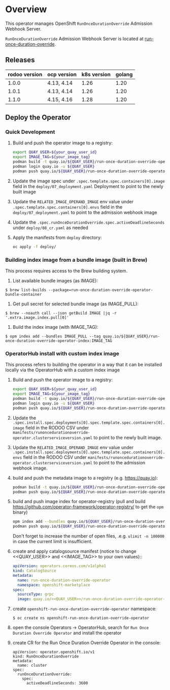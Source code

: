 # Overview
This operator manages OpenShift `RunOnceDurationOverride` Admission Webhook Server.

`RunOnceDurationOverride` Admission Webhook Server is located at [run-once-duration-override](https://github.com/openshift/run-once-duration-override).

## Releases

| rodoo version | ocp version | k8s version | golang |
| ------------- | ----------- | ----------- | ------ |
| 1.0.0         | 4.13, 4.14  | 1.26        | 1.20   |
| 1.0.1         | 4.13, 4.14  | 1.26        | 1.20   |
| 1.1.0         | 4.15, 4.16  | 1.28        | 1.20   |

## Deploy the Operator

### Quick Development

1. Build and push the operator image to a registry:
   ```sh
   export QUAY_USER=${your_quay_user_id}
   export IMAGE_TAG=${your_image_tag}
   podman build -t quay.io/${QUAY_USER}/run-once-duration-override-operator:${IMAGE_TAG} -f Dockerfile.rhel7 .
   podman login quay.io -u ${QUAY_USER}
   podman push quay.io/${QUAY_USER}/run-once-duration-override-operator:${IMAGE_TAG}
   ```

1. Update the image spec under `.spec.template.spec.containers[0].image` field in the `deploy/07_deployment.yaml` Deployment to point to the newly built image

1. Update the `RELATED_IMAGE_OPERAND_IMAGE` env value under `.spec.template.spec.containers[0].envs` field in the `deploy/07_deployment.yaml` to point to the admission webhook image

1. Update the `.spec.runOnceDurationOverride.spec.activeDeadlineSeconds` under `deploy/08_cr.yaml` as needed

1. Apply the manifests from `deploy` directory:
   ```sh
   oc apply -f deploy/
   ```

### Building index image from a bundle image (built in Brew)

This process requires access to the Brew building system.

1. List available bundle images (as IMAGE):
  ```
  $ brew list-builds --package=run-once-duration-override-operator-bundle-container
  ```

1. Get pull secret for selected bundle image (as IMAGE_PULL):
  ```
  $ brew --noauth call --json getBuild IMAGE |jq -r '.extra.image.index.pull[0]'
  ```

1. Build the index image (with IMAGE_TAG):
  ```
  $ opm index add --bundles IMAGE_PULL --tag quay.io/${QUAY_USER}/run-once-duration-override-operator-index:IMAGE_TAG
  ```

### OperatorHub install with custom index image

This process refers to building the operator in a way that it can be installed locally via the OperatorHub with a custom index image

 1. Build and push the operator image to a registry:
    ```sh
    export QUAY_USER=${your_quay_user_id}
    export IMAGE_TAG=${your_image_tag}
    podman build -t quay.io/${QUAY_USER}/run-once-duration-override-operator:${IMAGE_TAG} -f Dockerfile.rhel7 .
    podman login quay.io -u ${QUAY_USER}
    podman push quay.io/${QUAY_USER}/run-once-duration-override-operator:${IMAGE_TAG}
    ```

 1. Update the `.spec.install.spec.deployments[0].spec.template.spec.containers[0].image` field in the RODOO CSV under `manifests/runoncedurationoverride-operator.clusterserviceversion.yaml` to point to the newly built image.

 1. Update the `RELATED_IMAGE_OPERAND_IMAGE` env value under `.spec.install.spec.deployments[0].spec.template.spec.containers[0].envs` field in the RODOO CSV under `manifests/runoncedurationoverride-operator.clusterserviceversion.yaml` to point to the admission webhook image.


 1. build and push the metadata image to a registry (e.g. https://quay.io):
    ```sh
    podman build -t quay.io/${QUAY_USER}/run-once-duration-override-operator-metadata:${IMAGE_TAG} -f Dockerfile.metadata .
    podman push quay.io/${QUAY_USER}/run-once-duration-override-operator-metadata:${IMAGE_TAG}
    ```

 1. build and push image index for operator-registry (pull and build https://github.com/operator-framework/operator-registry/ to get the `opm` binary)
    ```sh
    opm index add --bundles quay.io/${QUAY_USER}/run-once-duration-override-operator-metadata:${IMAGE_TAG} --tag quay.io/${QUAY_USER}/run-once-duration-override-operator-index:${IMAGE_TAG}
    podman push quay.io/${QUAY_USER}/run-once-duration-override-operator-index:${IMAGE_TAG}
    ```

    Don't forget to increase the number of open files, .e.g. `ulimit -n 100000` in case the current limit is insufficient.

 1. create and apply catalogsource manifest (notice to change <<QUAY_USER>> and <<IMAGE_TAG>> to your own values)::
    ```yaml
    apiVersion: operators.coreos.com/v1alpha1
    kind: CatalogSource
    metadata:
      name: run-once-duration-override-operator
      namespace: openshift-marketplace
    spec:
      sourceType: grpc
      image: quay.io/<<QUAY_USER>>/run-once-duration-override-operator-index:<<IMAGE_TAG>>
    ```

 1. create `openshift-run-once-duration-override-operator` namespace:
    ```
    $ oc create ns openshift-run-once-duration-override-operator
    ```

 1. open the console Operators -> OperatorHub, search for  `Run Once Duration Override Operator` and install the operator


 1. create CR for the Run Once Duration Override Operator in the console:
    ```
    apiVersion: operator.openshift.io/v1
    kind: RunOnceDurationOverride
    metadata:
      name: cluster
    spec:
      runOnceDurationOverride:
        spec:
          activeDeadlineSeconds: 3600
    ```
